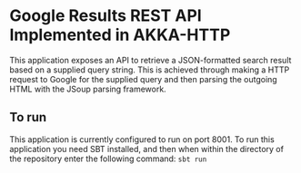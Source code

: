 # Google Results REST API Implemented in AKKA-HTTP
This application exposes an API to retrieve a JSON-formatted search result based on a supplied query string. This is achieved through making a HTTP request to Google for the supplied query and then parsing the outgoing HTML with the JSoup parsing framework.

## To run
This application is currently configured to run on port 8001. To run this application you need SBT installed, and then when within the directory of the repository enter the following command:
```sbt run```
